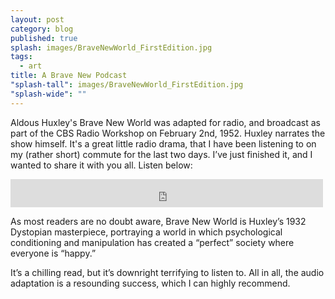 ```yaml
---
layout: post
category: blog
published: true
splash: images/BraveNewWorld_FirstEdition.jpg
tags: 
  - art
title: A Brave New Podcast
"splash-tall": images/BraveNewWorld_FirstEdition.jpg
"splash-wide": ""
---
```






Aldous Huxley's Brave New World was adapted for radio, and broadcast as part of the CBS Radio Workshop on February 2nd, 1952. Huxley narrates the show himself. It's a great little radio drama, that I have been listening to on my (rather short) commute for the last two days. I’ve just finished it, and I wanted to share it with you all. Listen below: 
<iframe src="https://archive.org/embed/CbsRadioWorkshop-BraveNewWorldjohnr2443" width="500" height="45" frameborder="0" webkitallowfullscreen="true" mozallowfullscreen="true" allowfullscreen="true" style="clear:both; max-width:100%;"></iframe>

As most readers are no doubt aware, Brave New World is Huxley’s 1932 Dystopian masterpiece, portraying a world in which psychological conditioning and manipulation has created a “perfect” society where everyone is “happy.” 

It’s a chilling read, but it’s downright terrifying to listen to. All in all, the audio adaptation is a resounding success, which I can highly recommend.
